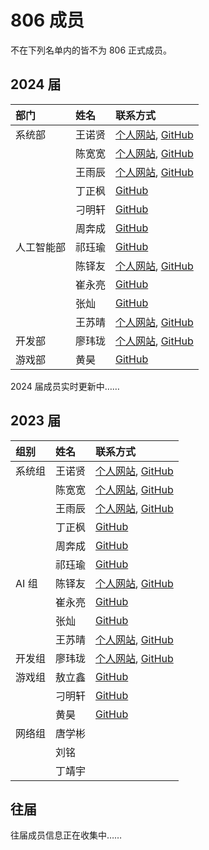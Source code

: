 ---
---

# 806 成员

不在下列名单内的皆不为 806 正式成员。

## 2024 届

| 部门       | 姓名   | 联系方式                                                                                                     |
| :--------- | :----- | :----------------------------------------------------------------------------------------------------------- |
| 系统部     | 王诺贤 | [个人网站](https://bosswnx.xyz), [GitHub](https://github.com/bosswnx)                                        |
|            | 陈宽宽 | [个人网站](https://sazikk.github.io), [GitHub](https://github.com/SaZiKK)                                    |
|            | 王雨辰 | [个人网站](https://kevin56348.github.io/blog/), [GitHub](https://github.com/kevin56348)                      |
|            | 丁正枫 | [GitHub](https://github.com/SoloMaple)                                                                       |
|            | 刁明轩 | [GitHub](https://github.com/dmx20070206)                                                                     |
|            | 周奔成 | [GitHub](https://github.com/ZhouBencheng)                                                                    |
| 人工智能部 | 祁珏瑜 | [GitHub](https://github.com/QodiCat)                                                                         |
|            | 陈铎友 | [个人网站](https://chandery.chat), [GitHub](https://github.com/Chandery)                                     |
|            | 崔永亮 | [GitHub](https://github.com/Fridemn)                                                                         |
|            | 张灿   | [GitHub](https://github.com/volcano-can)                                                                     |
|            | 王苏晴 | [个人网站](https://blog.csdn.net/i_want_money111?utm_source=mtoolbar), [GitHub](https://github.com/wsq53777) |
| 开发部     | 廖玮珑 | [个人网站](https://lwl.lol), [GitHub](https://github.com/soulter)                                            |
| 游戏部     | 黄昊   | [GitHub](https://github.com/CharserHH)                                                                       |

2024 届成员实时更新中……

## 2023 届

| 组别   | 姓名   | 联系方式                                                                                                     |
| :----- | :----- | :----------------------------------------------------------------------------------------------------------- |
| 系统组 | 王诺贤 | [个人网站](https://bosswnx.xyz), [GitHub](https://github.com/bosswnx)                                        |
|        | 陈宽宽 | [个人网站](https://sazikk.github.io), [GitHub](https://github.com/SaZiKK)                                    |
|        | 王雨辰 | [个人网站](https://kevin56348.github.io/blog/), [GitHub](https://github.com/kevin56348)                      |
|        | 丁正枫 | [GitHub](https://github.com/SoloMaple)                                                                       |
|        | 周奔成 | [GitHub](https://github.com/ZhouBencheng)                                                                    |
|        | 祁珏瑜 | [GitHub](https://github.com/QodiCat)                                                                         |
| AI 组  | 陈铎友 | [个人网站](https://chandery.chat), [GitHub](https://github.com/Chandery)                                     |
|        | 崔永亮 | [GitHub](https://github.com/Fridemn)                                                                         |
|        | 张灿   | [GitHub](https://github.com/volcano-can)                                                                     |
|        | 王苏晴 | [个人网站](https://blog.csdn.net/i_want_money111?utm_source=mtoolbar), [GitHub](https://github.com/wsq53777) |
| 开发组 | 廖玮珑 | [个人网站](https://lwl.lol), [GitHub](https://github.com/soulter)                                            |
| 游戏组 | 敖立鑫 | [GitHub](https://github.com/aolixin)                                                                         |
|        | 刁明轩 | [GitHub](https://github.com/dmx20070206)                                                                     |
|        | 黄昊   | [GitHub](https://github.com/CharserHH)                                                                       |
| 网络组 | 唐学彬 |                                                                                                              |
|        | 刘铭   |                                                                                                              |
|        | 丁靖宇 |                                                                                                              |

## 往届

往届成员信息正在收集中……
